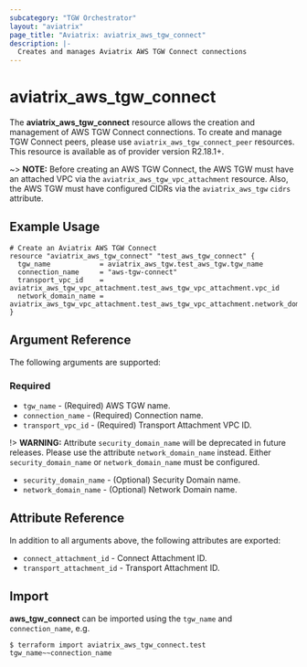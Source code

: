 ```yaml
---
subcategory: "TGW Orchestrator"
layout: "aviatrix"
page_title: "Aviatrix: aviatrix_aws_tgw_connect"
description: |- 
  Creates and manages Aviatrix AWS TGW Connect connections
---
```


# aviatrix_aws_tgw_connect

The **aviatrix_aws_tgw_connect** resource allows the creation and management of AWS TGW Connect connections. To create
and manage TGW Connect peers, please use `aviatrix_aws_tgw_connect_peer` resources. This resource is available as of
provider version R2.18.1+.

~> **NOTE:** Before creating an AWS TGW Connect, the AWS TGW must have an attached VPC via
the `aviatrix_aws_tgw_vpc_attachment` resource. Also, the AWS TGW must have configured CIDRs via
the `aviatrix_aws_tgw` `cidrs` attribute.

## Example Usage

```hcl
# Create an Aviatrix AWS TGW Connect
resource "aviatrix_aws_tgw_connect" "test_aws_tgw_connect" {
  tgw_name            = aviatrix_aws_tgw.test_aws_tgw.tgw_name
  connection_name     = "aws-tgw-connect"
  transport_vpc_id    = aviatrix_aws_tgw_vpc_attachment.test_aws_tgw_vpc_attachment.vpc_id
  network_domain_name = aviatrix_aws_tgw_vpc_attachment.test_aws_tgw_vpc_attachment.network_domain_name
}
```

## Argument Reference

The following arguments are supported:

### Required

* `tgw_name` - (Required) AWS TGW name.
* `connection_name` - (Required) Connection name.
* `transport_vpc_id` - (Required) Transport Attachment VPC ID.

!> **WARNING:** Attribute `security_domain_name` will be deprecated in future releases. Please use the attribute `network_domain_name` instead. Either `security_domain_name` or `network_domain_name` must be configured.

* `security_domain_name` - (Optional) Security Domain name.
* `network_domain_name` - (Optional) Network Domain name.

## Attribute Reference

In addition to all arguments above, the following attributes are exported:

* `connect_attachment_id` - Connect Attachment ID.
* `transport_attachment_id` - Transport Attachment ID.

## Import

**aws_tgw_connect** can be imported using the `tgw_name` and `connection_name`, e.g.

```
$ terraform import aviatrix_aws_tgw_connect.test tgw_name~~connection_name
```
